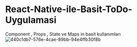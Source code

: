 # React-Native-ile-Basit-ToDo-Uygulamasi
Component , Props , State ve Maps in basit kullanımları
![440c1db7-576e-4cae-89bb-94e4ffb30f8b](https://user-images.githubusercontent.com/115027797/224077595-9dbcbcdb-9ed3-43f4-b53b-4bbe26086697.jpg )
